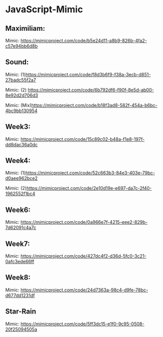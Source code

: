 # JavaScript-Mimic


## Maximiliam:

Mimic: https://mimicproject.com/code/b5e24d11-a8b9-826b-4fa2-c57e94bb6d8b 

## Sound:

Mimic: (1)https://mimicproject.com/code/f8d3b6f9-f38a-3ecb-d851-27badc55f2a7

Mimic: (2) https://mimicproject.com/code/6b792df6-f90f-8e5d-ab00-8e92d2d706d3 

Mimic: (Mix)https://mimicproject.com/code/b18f3ad8-582f-454a-b6bc-4bc9bb130954 

## Week3:

Mimic: https://mimicproject.com/code/15c89c02-b48a-f1e8-197f-dd8dac36a0dc 

## Week4:

Mimic: (1)https://mimicproject.com/code/52c663b3-84e3-403e-79bc-d0aee962bce2 

Mimic: (2)https://mimicproject.com/code/2e10d19e-e697-da7c-2f40-1962552f1bc4 

## Week6:

Mimic: https://mimicproject.com/code/0a966e7f-4215-eee2-829b-7d62091c4a7c 

## Week7:

Mimic: https://mimicproject.com/code/427dc4f2-d36d-5fc0-3c21-0afc3ede66ff 

## Week8:

Mimic: https://mimicproject.com/code/24d7363a-98c4-d9fe-78bc-d677dd1231df

## Star-Rain

Mimic: https://mimicproject.com/code/5ff3dc15-e1f0-9c95-0508-20f25094505a
